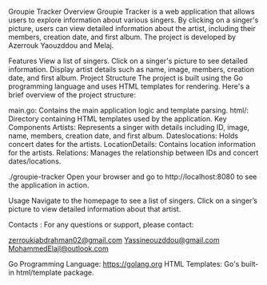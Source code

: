 Groupie Tracker
Overview
Groupie Tracker is a web application that allows users to explore information about various singers. By clicking on a singer's picture, users can view detailed information about the artist, including their members, creation date, and first album. The project is developed by Azerrouk Yaouzddou and Melaj.

Features
View a list of singers.
Click on a singer's picture to see detailed information.
Display artist details such as name, image, members, creation date, and first album.
Project Structure
The project is built using the Go programming language and uses HTML templates for rendering. Here's a brief overview of the project structure:

main.go: Contains the main application logic and template parsing.
html/: Directory containing HTML templates used by the application.
Key Components
Artists: Represents a singer with details including ID, image, name, members, creation date, and first album.
Dateslocations: Holds concert dates for the artists.
LocationDetails: Contains location information for the artists.
Relations: Manages the relationship between IDs and concert dates/locations.

./groupie-tracker
Open your browser and go to http://localhost:8080 to see the application in action.

Usage
Navigate to the homepage to see a list of singers.
Click on a singer’s picture to view detailed information about that artist.




Contacts :
For any questions or support, please contact:

zerroukiabdrahman02@gmail.com
Yassineouzddou@gmail.com
MohammedElajl@outlook.com


Go Programming Language: https://golang.org
HTML Templates: Go's built-in html/template package.
